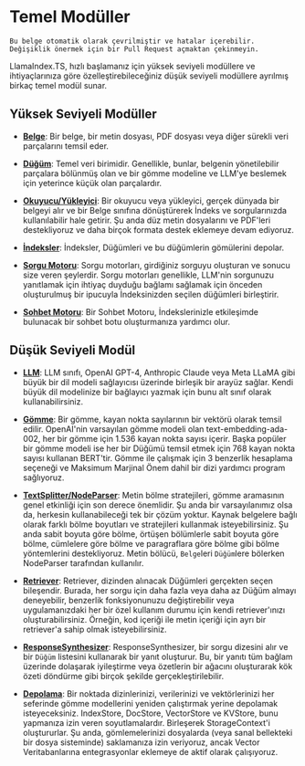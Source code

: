 # Temel Modüller

`Bu belge otomatik olarak çevrilmiştir ve hatalar içerebilir. Değişiklik önermek için bir Pull Request açmaktan çekinmeyin.`

LlamaIndex.TS, hızlı başlamanız için yüksek seviyeli modüllere ve ihtiyaçlarınıza göre özelleştirebileceğiniz düşük seviyeli modüllere ayrılmış birkaç temel modül sunar.

## Yüksek Seviyeli Modüller

- [**Belge**](./high_level/documents_and_nodes.md): Bir belge, bir metin dosyası, PDF dosyası veya diğer sürekli veri parçalarını temsil eder.

- [**Düğüm**](./high_level/documents_and_nodes.md): Temel veri birimidir. Genellikle, bunlar, belgenin yönetilebilir parçalara bölünmüş olan ve bir gömme modeline ve LLM'ye beslemek için yeterince küçük olan parçalardır.

- [**Okuyucu/Yükleyici**](./high_level/data_loader.md): Bir okuyucu veya yükleyici, gerçek dünyada bir belgeyi alır ve bir Belge sınıfına dönüştürerek İndeks ve sorgularınızda kullanılabilir hale getirir. Şu anda düz metin dosyalarını ve PDF'leri destekliyoruz ve daha birçok formata destek eklemeye devam ediyoruz.

- [**İndeksler**](./high_level/data_index.md): İndeksler, Düğümleri ve bu düğümlerin gömülerini depolar.

- [**Sorgu Motoru**](./high_level/query_engine.md): Sorgu motorları, girdiğiniz sorguyu oluşturan ve sonucu size veren şeylerdir. Sorgu motorları genellikle, LLM'nin sorgunuzu yanıtlamak için ihtiyaç duyduğu bağlamı sağlamak için önceden oluşturulmuş bir ipucuyla İndeksinizden seçilen düğümleri birleştirir.

- [**Sohbet Motoru**](./high_level/chat_engine.md): Bir Sohbet Motoru, İndekslerinizle etkileşimde bulunacak bir sohbet botu oluşturmanıza yardımcı olur.

## Düşük Seviyeli Modül

- [**LLM**](./low_level/llm.md): LLM sınıfı, OpenAI GPT-4, Anthropic Claude veya Meta LLaMA gibi büyük bir dil modeli sağlayıcısı üzerinde birleşik bir arayüz sağlar. Kendi büyük dil modelinize bir bağlayıcı yazmak için bunu alt sınıf olarak kullanabilirsiniz.

- [**Gömme**](./low_level/embedding.md): Bir gömme, kayan nokta sayılarının bir vektörü olarak temsil edilir. OpenAI'nin varsayılan gömme modeli olan text-embedding-ada-002, her bir gömme için 1.536 kayan nokta sayısı içerir. Başka popüler bir gömme modeli ise her bir Düğümü temsil etmek için 768 kayan nokta sayısı kullanan BERT'tir. Gömme ile çalışmak için 3 benzerlik hesaplama seçeneği ve Maksimum Marjinal Önem dahil bir dizi yardımcı program sağlıyoruz.

- [**TextSplitter/NodeParser**](./low_level/node_parser.md): Metin bölme stratejileri, gömme aramasının genel etkinliği için son derece önemlidir. Şu anda bir varsayılanımız olsa da, herkesin kullanabileceği tek bir çözüm yoktur. Kaynak belgelere bağlı olarak farklı bölme boyutları ve stratejileri kullanmak isteyebilirsiniz. Şu anda sabit boyuta göre bölme, örtüşen bölümlerle sabit boyuta göre bölme, cümlelere göre bölme ve paragraflara göre bölme gibi bölme yöntemlerini destekliyoruz. Metin bölücü, `Belge`leri `Düğüm`lere bölerken NodeParser tarafından kullanılır.

- [**Retriever**](./low_level/retriever.md): Retriever, dizinden alınacak Düğümleri gerçekten seçen bileşendir. Burada, her sorgu için daha fazla veya daha az Düğüm almayı deneyebilir, benzerlik fonksiyonunuzu değiştirebilir veya uygulamanızdaki her bir özel kullanım durumu için kendi retriever'ınızı oluşturabilirsiniz. Örneğin, kod içeriği ile metin içeriği için ayrı bir retriever'a sahip olmak isteyebilirsiniz.

- [**ResponseSynthesizer**](./low_level/response_synthesizer.md): ResponseSynthesizer, bir sorgu dizesini alır ve bir `Düğüm` listesini kullanarak bir yanıt oluşturur. Bu, bir yanıtı tüm bağlam üzerinde dolaşarak iyileştirme veya özetlerin bir ağacını oluşturarak kök özeti döndürme gibi birçok şekilde gerçekleştirilebilir.

- [**Depolama**](./low_level/storage.md): Bir noktada dizinlerinizi, verilerinizi ve vektörlerinizi her seferinde gömme modellerini yeniden çalıştırmak yerine depolamak isteyeceksiniz. IndexStore, DocStore, VectorStore ve KVStore, bunu yapmanıza izin veren soyutlamalardır. Birleşerek StorageContext'i oluştururlar. Şu anda, gömlemelerinizi dosyalarda (veya sanal bellekteki bir dosya sisteminde) saklamanıza izin veriyoruz, ancak Vector Veritabanlarına entegrasyonlar eklemeye de aktif olarak çalışıyoruz.
